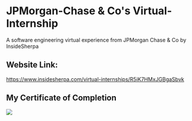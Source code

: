 # JPMorgan-Chase & Co's Virtual-Internship

A software engineering virtual experience from JPMorgan Chase &amp; Co by InsideSherpa

## Website Link:

https://www.insidesherpa.com/virtual-internships/R5iK7HMxJGBgaSbvk

## My Certificate of Completion

![](https://github.com/chandrikadeb7/JPMorgan-Chase-Virtual-Internship/blob/master/certificate.png)

